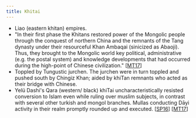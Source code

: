 ```yaml
---
title: Khitai
---
```


- Liao (eastern khitan) empires. 
- "In their first phase the Khitans restored power of the Mongolic people through the conquest of northern China and the remnants of the Tang dynasty under their resourceful Khan Ambaqai (sinicized as Abaoji). Thus, they brought to the Mongolic world key political, administrative (e.g. the postal system) and knowledge developments that had occurred during the high-point of Chinese civilization." \[[MT17](https://manasataramgini.wordpress.com/2017/07/30/mongolica-chingiz-khan-and-the-rest/)\]
- Toppled by Tungustic jurchen. The jurchen were in turn toppled and pushed south by Chingiz Khan; aided by khiTan remnants who acted as their bridge with Chinese.
- Yelü Dashi's Qara (western/ black) khiTai uncharacteristically resisted conversion to Islam even while ruling over muslim subjects, in contrast with several other turkish and mongol branches. Mullas conducting Dāyi activity in their realm promptly rounded up and executed. \[[SP16](https://twitter.com/Rjrasva/status/725049903102197761)\] \[[MT17](https://manasataramgini.wordpress.com/2017/07/30/mongolica-chingiz-khan-and-the-rest/)\]
